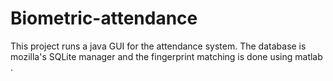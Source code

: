 # Biometric-attendance
This project runs a java GUI for the attendance system. The database is mozilla's SQLite manager and the fingerprint matching is done using matlab . 
